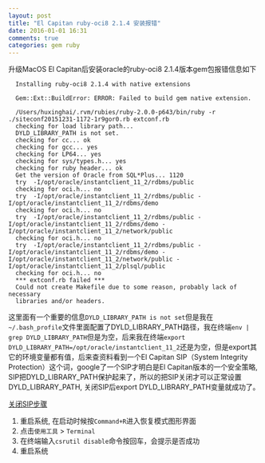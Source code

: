 ```yaml
---
layout: post
title: "El Capitan ruby-oci8 2.1.4 安装报错"
date: 2016-01-01 16:31
comments: true
categories: gem ruby
---
```


升级MacOS El Capitan后安装oracle的ruby-oci8 2.1.4版本gem包报错信息如下

```
  Installing ruby-oci8 2.1.4 with native extensions

  Gem::Ext::BuildError: ERROR: Failed to build gem native extension.

  /Users/huxinghai/.rvm/rubies/ruby-2.0.0-p643/bin/ruby -r ./siteconf20151231-1172-1r9gor0.rb extconf.rb
  checking for load library path...
  DYLD_LIBRARY_PATH is not set.
  checking for cc... ok
  checking for gcc... yes
  checking for LP64... yes
  checking for sys/types.h... yes
  checking for ruby header... ok
  Get the version of Oracle from SQL*Plus... 1120
  try  -I/opt/oracle/instantclient_11_2/rdbms/public
  checking for oci.h... no
  try  -I/opt/oracle/instantclient_11_2/rdbms/public -I/opt/oracle/instantclient_11_2/rdbms/demo
  checking for oci.h... no
  try  -I/opt/oracle/instantclient_11_2/rdbms/public -I/opt/oracle/instantclient_11_2/rdbms/demo -I/opt/oracle/instantclient_11_2/network/public
  checking for oci.h... no
  try  -I/opt/oracle/instantclient_11_2/rdbms/public -I/opt/oracle/instantclient_11_2/rdbms/demo -I/opt/oracle/instantclient_11_2/network/public -I/opt/oracle/instantclient_11_2/plsql/public
  checking for oci.h... no
  *** extconf.rb failed ***
  Could not create Makefile due to some reason, probably lack of necessary
  libraries and/or headers.
```  

这里面有一个重要的信息``DYLD_LIBRARY_PATH is not set``但是我在``~/.bash_profile``文件里面配置了DYLD_LIBRARY_PATH路径，我在终端``env | grep DYLD_LIBRARY_PATH``但是为空，后来我在终端``export DYLD_LIBRARY_PATH=/opt/oracle/instantclient_11_2``还是为空，但是export其它的环境变量都有值，后来查资料看到一个El Capitan SIP（System Integrity Protection）这个词，google了一个SIP才明白是El Capitan版本的一个安全策略, SIP把DYLD_LIBRARY_PATH保护起来了，所以的把SIP关闭才可以正常设置DYLD_LIBRARY_PATH, 关闭SIP后export DYLD_LIBRARY_PATH变量就成功了。

[关闭SIP步骤](http://apple.stackexchange.com/questions/208478/how-do-i-disable-system-integrity-protection-sip-aka-rootless-on-os-x-10-11)

  1. 重启系统, 在启动时候按``Command+R``进入恢复模式图形界面
  2. 点击``使用工具`` > ``Terminal``
  3. 在终端输入``csrutil disable``命令按回车，会提示是否成功
  4. 重启系统